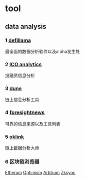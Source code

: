 # tool
## data analysis
### 1 [defillama](https://defillama.com/)
最全面的数据分析软件以及alpha发生处
### 2 [ICO analytics](https://icoanalytics.org/)
投融资信息分析
### 3 [dune](https://dune.com/browse/dashboards)
链上信息分析工具
### 4 [foresightnews](https://foresightnews.pro/tools)
可靠的信息来源以及工具列表
### 5 [oklink](https://www.oklink.com/cn/eth/shanghai-upgrade?tab=1)
链上数据分析大师
### 6 区块链浏览器
[Etherum](https://etherscan.io/)
[Optimism](https://optimistic.etherscan.io/)
[Arbtrum](https://arbiscan.io/)
[Zksync](https://explorer.zksync.io/)
